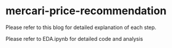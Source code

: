 # mercari-price-recommendation

Please refer to this blog for detailed explanation of each step.

Please refer to EDA.ipynb for detailed code and analysis
